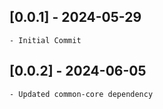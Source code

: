 ## [0.0.1] - 2024-05-29
    - Initial Commit


## [0.0.2] - 2024-06-05
    - Updated common-core dependency
